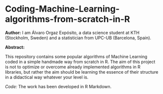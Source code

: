 # Coding-Machine-Learning-algorithms-from-scratch-in-R

**Author:** I am Álvaro Orgaz Expósito, a data science student at KTH (Stockholm, Sweden) and a statistician from UPC-UB (Barcelona, Spain).

**Abstract:** 

This repository contains some popular algorithms of Machine Learning coded in a simple handmade way from scratch in R. The aim of this project is not to optimize or overcome already implemented algorithms in R libraries, but rather the aim should be learning the essence of their structure in a didactical way whatever your level is.

*Code:* The work has been developed in R Markdown.
